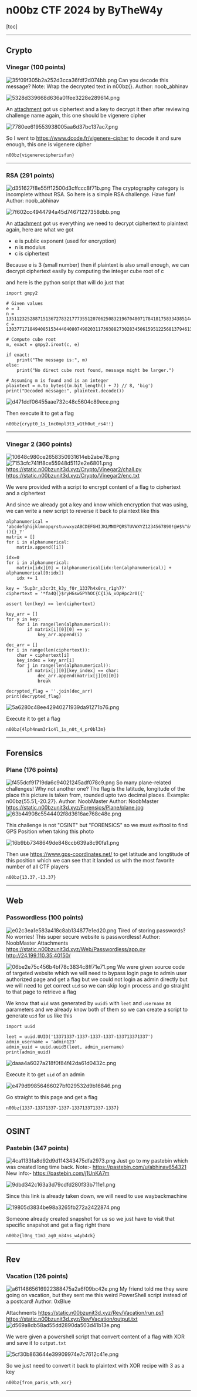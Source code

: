 # n00bz CTF 2024 by ByTheW4y
[toc]
* * *
## Crypto
### Vinegar (100 points)
![35f09f305b2a252d3cca36fdf2d074bb.png](/resources/35f09f305b2a252d3cca36fdf2d074bb.png)
Can you decode this message? Note: Wrap the decrypted text in n00bz{}. Author: noob_abhinav

![5328d339668d636a01fee3228e289614.png](/resources/5328d339668d636a01fee3228e289614.png)

An [attachment](https://static.n00bzunit3d.xyz/Crypto/Vinegar/enc.txt) got us ciphertext and a key to decrypt it then after reviewing challenge name again, this one should be vigenere cipher 

![7780ee619553938005aa6d37bc137ac7.png](/resources/7780ee619553938005aa6d37bc137ac7.png)

So I went to https://www.dcode.fr/vigenere-cipher to decode it and sure enough, this one is vigenere cipher

```
n00bz{vigenerecipherisfun}
```
***
### RSA (291 points)
![d351627f8e55ff12500d3cffccc8f71b.png](/resources/d351627f8e55ff12500d3cffccc8f71b.png)
The cryptography category is incomplete without RSA. So here is a simple RSA challenge. Have fun! Author: noob_abhinav

![7f602cc4944794a45d74671227358dbb.png](/resources/7f602cc4944794a45d74671227358dbb.png)

An [attachment](https://static.n00bzunit3d.xyz/Crypto/RSA/encryption.txt) got us everything we need to decrypt ciphertext to plaintext again, here are what we got
- e is public exponent (used for encryption)
- n is modulus
- c is ciphertext 

Because e is 3 (small number) then if plaintext is also small enough, we can decrypt ciphertext easily by computing the integer cube root of c

and here is the python script that will do just that
```
import gmpy2

# Given values
e = 3
n = 135112325288715136727832177735512070625083219670480717841817583343851445454356579794543601926517886432778754079508684454122465776544049537510760149616899986522216930847357907483054348419798542025184280105958211364798924985051999921354369017984140216806642244876998054533895072842602131552047667500910960834243
c = 13037717184940851534440408074902031173938827302834506159512256813794613267487160058287930781080450199371859916605839773796744179698270340378901298046506802163106509143441799583051647999737073025726173300915916758770511497524353491642840238968166849681827669150543335788616727518429916536945395813

# Compute cube root
m, exact = gmpy2.iroot(c, e)

if exact:
    print("The message is:", m)
else:
    print("No direct cube root found, message might be larger.")

# Assuming m is found and is an integer
plaintext = m.to_bytes((m.bit_length() + 7) // 8, 'big')
print("Decoded message:", plaintext.decode())
```

![d471ddf06455aae732c48c5604c89ece.png](/resources/d471ddf06455aae732c48c5604c89ece.png)

Then execute it to get a flag

```
n00bz{crypt0_1s_1nc0mpl3t3_w1th0ut_rs4!!}
```
***
### Vinegar 2 (360 points)
![10648c980ce2658350931614eb2abe78.png](/resources/10648c980ce2658350931614eb2abe78.png)
![7153cfc741ff8ce55948d5112e2e6801.png](/resources/7153cfc741ff8ce55948d5112e2e6801.png)
https://static.n00bzunit3d.xyz/Crypto/Vinegar2/chall.py
https://static.n00bzunit3d.xyz/Crypto/Vinegar2/enc.txt

We were provided with a script to encrypt content of a flag to ciphertext and a ciphertext 

And since we already got a key and know which encryption that was using, we can write a new script to reverse it back to plaintext like this
```
alphanumerical = 'abcdefghijklmnopqrstuvwxyzABCDEFGHIJKLMNOPQRSTUVWXYZ1234567890!@#$%^&*(){}_?'
matrix = []
for i in alphanumerical:
    matrix.append([i])

idx=0
for i in alphanumerical:
    matrix[idx][0] = (alphanumerical[idx:len(alphanumerical)] + alphanumerical[0:idx])
    idx += 1

key = '5up3r_s3cr3t_k3y_f0r_1337h4x0rs_r1gh7?'
ciphertext = '*fa4Q(}$ryHGswGPYhOC{C{1)&_vOpHpc2r0({'

assert len(key) == len(ciphertext)

key_arr = []
for y in key:
    for i in range(len(alphanumerical)):
        if matrix[i][0][0] == y:
            key_arr.append(i)

dec_arr = []
for i in range(len(ciphertext)):
    char = ciphertext[i]
    key_index = key_arr[i]
    for j in range(len(alphanumerical)):
        if matrix[j][0][key_index] == char:
            dec_arr.append(matrix[j][0][0])
            break

decrypted_flag = ''.join(dec_arr)
print(decrypted_flag)
```
![5a6280c48ee42940271939da91271b76.png](/resources/5a6280c48ee42940271939da91271b76.png)

Execute it to get a flag

```
n00bz{4lph4num3r1c4l_1s_n0t_4_pr0bl3m}
```
***
## Forensics
### Plane (176 points)
![f455dcf91719da6c94021245adf078c9.png](/resources/f455dcf91719da6c94021245adf078c9.png)
So many plane-related challenges! Why not another one? The flag is the latitude, longitude of the place this picture is taken from, rounded upto two decimal places. Example: n00bz{55.51,-20.27}. Author: NoobMaster Author: NoobMaster
https://static.n00bzunit3d.xyz/Forensics/Plane/plane.jpg
![63b44908c5544402f8d3616ae768c48e.png](/resources/63b44908c5544402f8d3616ae768c48e.png)

This challenge is not "OSINT" but "FORENSICS" so we must exiftool to find GPS Position when taking this photo

![16b9bb7348649de848ccb639a8c90fa1.png](/resources/16b9bb7348649de848ccb639a8c90fa1.png)

Then use https://www.gps-coordinates.net/ to get latitude and longtitude of this position which we can see that it landed us with the most favorite number of all CTF players 

```
n00bz{13.37,-13.37}
```
***
## Web
### Passwordless (100 points)
![e02c3ea1e583a418c8ab134877e1ed20.png](/resources/e02c3ea1e583a418c8ab134877e1ed20.png)
Tired of storing passwords? No worries! This super secure website is passwordless! Author: NoobMaster
Attachments
https://static.n00bzunit3d.xyz/Web/Passwordless/app.py
http://24.199.110.35:40150/

![06be2e75c456b4bf78c3834c8ff71e71.png](/resources/06be2e75c456b4bf78c3834c8ff71e71.png)
We were given source code of targeted website which we will need to bypass login page to admin user authorized page and get a flag but we could not login as admin directly but we will need to get correct `uid` so we can skip login process and go straight to that page to retrieve a flag

We know that `uid` was generated by `uuid5` with `leet` and `username` as parameters and we already know both of them so we can create a script to generate `uid` for us like this

```
import uuid

leet = uuid.UUID('13371337-1337-1337-1337-133713371337')
admin_username = 'admin123'
admin_uuid = uuid.uuid5(leet, admin_username)
print(admin_uuid)
```

![daaa4a6027a218f0f84f42da61d0432c.png](/resources/daaa4a6027a218f0f84f42da61d0432c.png)

Execute it to get `uid` of an admin

![e479d99856466027bf029532d9b16846.png](/resources/e479d99856466027bf029532d9b16846.png)

Go straight to this page and get a flag

```
n00bz{1337-13371337-1337-133713371337-1337} 
```
***
## OSINT
### Pastebin (347 points)
![4ca1133fa8d92d9d114343475dfa2973.png](/resources/4ca1133fa8d92d9d114343475dfa2973.png)
Just go to my pastebin which was created long time back.
Note:- https://pastebin.com/u/abhinav654321 New info:- https://pastebin.com/j1UnKA7m

![9dbd342c163a3d79cdfd280f33b711e1.png](/resources/9dbd342c163a3d79cdfd280f33b711e1.png)

Since this link is already taken down, we will need to use waybackmachine 

![19805d3834be98a3265fb272a2422874.png](/resources/19805d3834be98a3265fb272a2422874.png)

Someone already created snapshot for us so we just have to visit that specific snapshot and get a flag right there

```
n00bz{l0ng_t1m3_ag0_m34ns_w4yb4ck}
```
***
## Rev
### Vacation (126 points)
![a6114865616922388475a2a6f09bc42e.png](/resources/a6114865616922388475a2a6f09bc42e.png)
My friend told me they were going on vacation, but they sent me this weird PowerShell script instead of a postcard! Author: 0xBlue

Attachments
https://static.n00bzunit3d.xyz/Rev/Vacation/run.ps1
https://static.n00bzunit3d.xyz/Rev/Vacation/output.txt
![d569a8db58ad55dd2890da503d41b13e.png](/resources/d569a8db58ad55dd2890da503d41b13e.png)

We were given a powershell script that convert content of a flag with XOR and save it to `output.txt` 

![5cf30b863644e39909974e7c7612c41e.png](/resources/5cf30b863644e39909974e7c7612c41e.png)

So we just need to convert it back to plaintext with XOR recipe with 3 as a key

```
n00bz{from_paris_wth_xor}
```
***